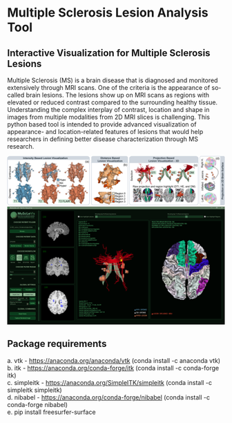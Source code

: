 # Multiple Sclerosis Lesion Analysis Tool
## Interactive Visualization for Multiple Sclerosis Lesions<br/>
Multiple Sclerosis (MS) is a brain disease that is diagnosed and monitored extensively through MRI scans. One of the criteria is the appearance of so-called brain lesions. The lesions show up on MRI scans as regions with elevated or reduced contrast compared to the surrounding healthy tissue. Understanding the complex interplay of contrast, location and shape in images from multiple modalities from 2D MRI slices is challenging. This python based tool is intended to provide advanced visualization of appearance- and location-related features of lesions that would help researchers in defining better disease characterization through MS research.

![Main App](screenshots/teaser.png)
![Main App](screenshots/screenshotMain.png)

## Package requirements

a. vtk - https://anaconda.org/anaconda/vtk    (conda install -c anaconda vtk) <br/>
b. itk - https://anaconda.org/conda-forge/itk  (conda install -c conda-forge itk) <br/>
c. simpleitk - https://anaconda.org/SimpleITK/simpleitk  (conda install -c simpleitk simpleitk) <br/>
d. nibabel - https://anaconda.org/conda-forge/nibabel  (conda install -c conda-forge nibabel) <br/>
e. pip install freesurfer-surface <br/>

